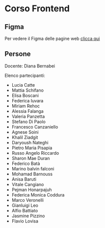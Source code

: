 # Corso Frontend

## Figma

Per vedere il Figma delle pagine web [clicca qui](https://www.figma.com/file/DyYzkzq2ZOSlq7CXruF6Mr/corso-frontend-02-23?node-id=0%3A1&t=L5aw9f5oge8MsSX0-0)

## Persone

Docente: Diana Bernabei 

Elenco partecipanti:

- Lucia Catte
- Mattia Schifano
- Elisa Boscani
- Federica Iuvara
- Miriam Rehoc
- Alessia Falanga
- Valeria Panzetta
- Stefano Di Paolo
- Francesco Canzaniello
- Agnese Soini
- Khalil Ziadgit
- Daryoush Nateghi
- Pietro Maria Pisapia
- Russo Angelo Riccardo
- Sharon Mae Duran
- Federico Batà
- Marino balvin falconi
- Mohamad Barnouss
- Anisa Baruti
- Vitale Cangiano
- Pejman Honarpajuh
- Federica Monica Coddura
- Marco Veronelli
- Gianluigi Leo
- Alfio Battiato
- Jasmine Pizzino
- Flavio Lovisa

